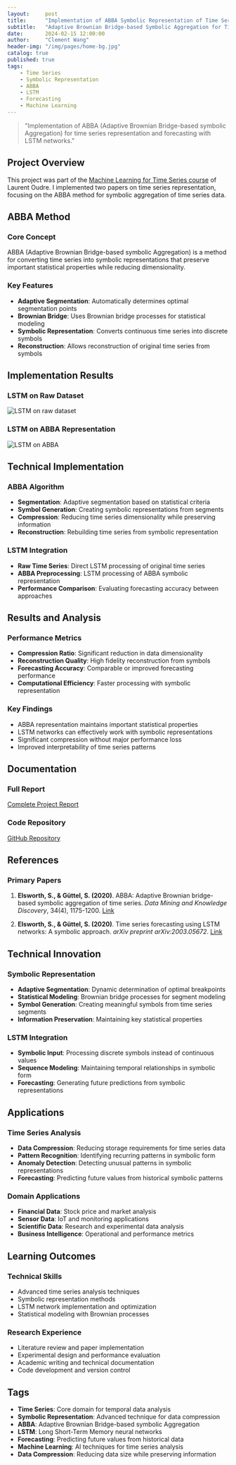 ```yaml
---
layout:     post
title:      "Implementation of ABBA Symbolic Representation of Time Series"
subtitle:   "Adaptive Brownian Bridge-based Symbolic Aggregation for Time Series Forecasting"
date:       2024-02-15 12:00:00
author:     "Clement Wang"
header-img: "/img/pages/home-bg.jpg"
catalog: true
published: true
tags:
    - Time Series
    - Symbolic Representation
    - ABBA
    - LSTM
    - Forecasting
    - Machine Learning
---
```


> "Implementation of ABBA (Adaptive Brownian Bridge-based symbolic Aggregation) for time series representation and forecasting with LSTM networks."

## Project Overview

This project was part of the [Machine Learning for Time Series course](http://www.laurentoudre.fr/ast.html) of Laurent Oudre. I implemented two papers on time series representation, focusing on the ABBA method for symbolic aggregation of time series data.

## ABBA Method

### Core Concept
ABBA (Adaptive Brownian Bridge-based symbolic Aggregation) is a method for converting time series into symbolic representations that preserve important statistical properties while reducing dimensionality.

### Key Features
- **Adaptive Segmentation**: Automatically determines optimal segmentation points
- **Brownian Bridge**: Uses Brownian bridge processes for statistical modeling
- **Symbolic Representation**: Converts continuous time series into discrete symbols
- **Reconstruction**: Allows reconstruction of original time series from symbols

## Implementation Results

### LSTM on Raw Dataset
![LSTM on raw dataset](https://raw.githubusercontent.com/clementw168/abba-lstm/main/assets/raw-lstm-sunspots.png)

### LSTM on ABBA Representation
![LSTM on ABBA](https://raw.githubusercontent.com/clementw168/abba-lstm/main/assets/abba-lstm-sunspots.png)

## Technical Implementation

### ABBA Algorithm
- **Segmentation**: Adaptive segmentation based on statistical criteria
- **Symbol Generation**: Creating symbolic representations from segments
- **Compression**: Reducing time series dimensionality while preserving information
- **Reconstruction**: Rebuilding time series from symbolic representation

### LSTM Integration
- **Raw Time Series**: Direct LSTM processing of original time series
- **ABBA Preprocessing**: LSTM processing of ABBA symbolic representation
- **Performance Comparison**: Evaluating forecasting accuracy between approaches

## Results and Analysis

### Performance Metrics
- **Compression Ratio**: Significant reduction in data dimensionality
- **Reconstruction Quality**: High fidelity reconstruction from symbols
- **Forecasting Accuracy**: Comparable or improved forecasting performance
- **Computational Efficiency**: Faster processing with symbolic representation

### Key Findings
- ABBA representation maintains important statistical properties
- LSTM networks can effectively work with symbolic representations
- Significant compression without major performance loss
- Improved interpretability of time series patterns

## Documentation

### Full Report
[Complete Project Report](https://raw.githubusercontent.com/clementw168/abba-lstm/main/report.pdf)

### Code Repository
[GitHub Repository](https://github.com/clementw168/abba-lstm)

## References

### Primary Papers
1. **Elsworth, S., & Güttel, S. (2020)**. ABBA: Adaptive Brownian bridge-based symbolic aggregation of time series. *Data Mining and Knowledge Discovery*, 34(4), 1175-1200. [Link](https://arxiv.org/abs/2003.12469)

2. **Elsworth, S., & Güttel, S. (2020)**. Time series forecasting using LSTM networks: A symbolic approach. *arXiv preprint arXiv:2003.05672*. [Link](https://arxiv.org/abs/2003.05672)

## Technical Innovation

### Symbolic Representation
- **Adaptive Segmentation**: Dynamic determination of optimal breakpoints
- **Statistical Modeling**: Brownian bridge processes for segment modeling
- **Symbol Generation**: Creating meaningful symbols from time series segments
- **Information Preservation**: Maintaining key statistical properties

### LSTM Integration
- **Symbolic Input**: Processing discrete symbols instead of continuous values
- **Sequence Modeling**: Maintaining temporal relationships in symbolic form
- **Forecasting**: Generating future predictions from symbolic representations

## Applications

### Time Series Analysis
- **Data Compression**: Reducing storage requirements for time series data
- **Pattern Recognition**: Identifying recurring patterns in symbolic form
- **Anomaly Detection**: Detecting unusual patterns in symbolic representations
- **Forecasting**: Predicting future values from historical symbolic patterns

### Domain Applications
- **Financial Data**: Stock price and market analysis
- **Sensor Data**: IoT and monitoring applications
- **Scientific Data**: Research and experimental data analysis
- **Business Intelligence**: Operational and performance metrics

## Learning Outcomes

### Technical Skills
- Advanced time series analysis techniques
- Symbolic representation methods
- LSTM network implementation and optimization
- Statistical modeling with Brownian processes

### Research Experience
- Literature review and paper implementation
- Experimental design and performance evaluation
- Academic writing and technical documentation
- Code development and version control

## Tags

- **Time Series**: Core domain for temporal data analysis
- **Symbolic Representation**: Advanced technique for data compression
- **ABBA**: Adaptive Brownian Bridge-based symbolic Aggregation
- **LSTM**: Long Short-Term Memory neural networks
- **Forecasting**: Predicting future values from historical data
- **Machine Learning**: AI techniques for time series analysis
- **Data Compression**: Reducing data size while preserving information
